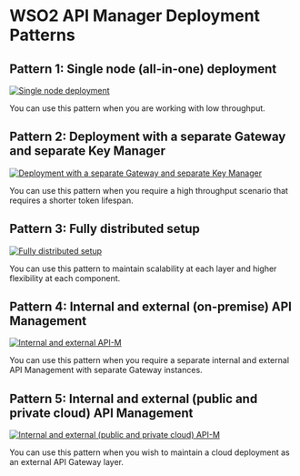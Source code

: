 # WSO2 API Manager Deployment Patterns


## Pattern 1: Single node (all-in-one) deployment

[![Single node deployment]({{base_path}}/assets/img/setup-and-install/1-single-node-deployment.png)]({{base_path}}/assets/img/setup-and-install/1-single-node-deployment.png)

You can use this pattern when you are working with low throughput.

## Pattern 2: Deployment with a separate Gateway and separate Key Manager

[![Deployment with a separate Gateway and separate Key Manager]({{base_path}}/assets/img/setup-and-install/2-separate-gateway-and-key-manager.png)]({{base_path}}/assets/img/setup-and-install/2-separate-gateway-and-key-manager.png)

You can use this pattern when you require a high throughput scenario that requires a shorter token lifespan.

## Pattern 3: Fully distributed setup

[![Fully distributed setup]({{base_path}}/assets/img/setup-and-install/3-fully-distributed-setup.png)]({{base_path}}/assets/img/setup-and-install/3-fully-distributed-setup.png)

You can use this pattern to maintain scalability at each layer and higher flexibility at each component.

## Pattern 4: Internal and external (on-premise) API Management

[![Internal and external API-M]({{base_path}}/assets/img/setup-and-install/4-internal-and-external.png)]({{base_path}}/assets/img/setup-and-install/4-internal-and-external.png)

You can use this pattern when you require a separate internal and external API Management with separate Gateway instances.

## Pattern 5: Internal and external (public and private cloud) API Management

[![Internal and external (public and private cloud) API-M]({{base_path}}/assets/img/setup-and-install/internal-public-and-private-cloud.png)]({{base_path}}/assets/img/setup-and-install/internal-public-and-private-cloud.png)

You can use this pattern when you wish to maintain a cloud deployment as an external API Gateway layer.
